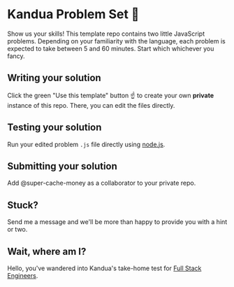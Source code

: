 # Kandua Problem Set 🧩
Show us your skills! This template repo contains two little JavaScript problems.
Depending on your familiarity with the language, each problem is expected to take between 5 and 60 minutes.
Start which whichever you fancy.

## Writing your solution
Click the green "Use this template" button ☝️ to create your own **private** instance of this repo. There, you can edit the files directly.

## Testing your solution
Run your edited problem `.js` file directly using [node.js](https://nodejs.org/en/download/).

## Submitting your solution
Add @super-cache-money as a collaborator to your private repo.

## Stuck?
Send me a message and we'll be more than happy to provide you with a hint or two.

## Wait, where am I?
Hello, you've wandered into Kandua's take-home test for [Full Stack Engineers](https://www.notion.so/kandua/Full-Stack-Engineer-3b1d7d29525145fca5f2dc16b6e30dd2).
